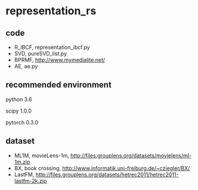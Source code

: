 # representation_rs


## code
* R_IBCF, representation_ibcf.py
* SVD, pureSVD_list.py
* BPRMF, http://www.mymedialite.net/
* AE, ae.py

## recommended environment
python 3.6

scipy 1.0.0

pytorch 0.3.0


## dataset
* ML1M, movieLens-1m, http://files.grouplens.org/datasets/movielens/ml-1m.zip
* BX, book crossing, http://www.informatik.uni-freiburg.de/~cziegler/BX/
* LastFM, http://files.grouplens.org/datasets/hetrec2011/hetrec2011-lastfm-2k.zip

